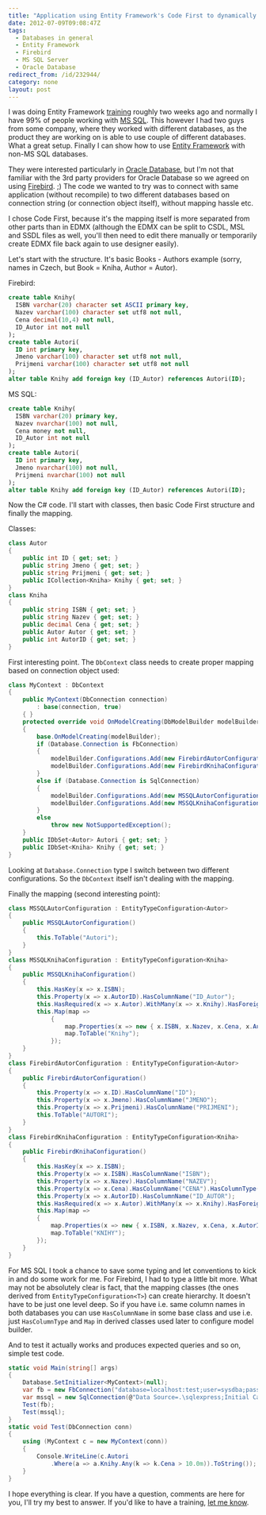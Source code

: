 ```yaml
---
title: "Application using Entity Framework's Code First to dynamically connect to two different databases"
date: 2012-07-09T09:08:47Z
tags:
  - Databases in general
  - Entity Framework
  - Firebird
  - MS SQL Server
  - Oracle Database
redirect_from: /id/232944/
category: none
layout: post
---
```

I was doing Entity Framework [training][1] roughly two weeks ago and normally I have 99% of people working with [MS SQL][2]. This however I had two guys from some company, where they worked with different databases, as the product they are working on is able to use couple of different databases. What a great setup. Finally I can show how to use [Entity Framework][3] with non-MS SQL databases.

They were interested particularly in [Oracle Database][4], but I'm not that familiar with the 3rd party providers for Oracle Database so we agreed on using [Firebird][5]. ;) The code we wanted to try was to connect with same application (without recompile) to two different databases based on connection string (or connection object itself), without mapping hassle etc.

I chose Code First, because it's the mapping itself is more separated from other parts than in EDMX (although the EDMX can be split to CSDL, MSL and SSDL files as well, you'll then need to edit there manually or temporarily create EDMX file back again to use designer easily).

Let's start with the structure. It's basic Books - Authors example (sorry, names in Czech, but Book = Kniha, Author = Autor).

Firebird:

```sql
create table Knihy(
  ISBN varchar(20) character set ASCII primary key,
  Nazev varchar(100) character set utf8 not null,
  Cena decimal(10,4) not null,
  ID_Autor int not null
);
create table Autori(
  ID int primary key,
  Jmeno varchar(100) character set utf8 not null,
  Prijmeni varchar(100) character set utf8 not null
);
alter table Knihy add foreign key (ID_Autor) references Autori(ID);
```

MS SQL:

```sql
create table Knihy(
  ISBN varchar(20) primary key,
  Nazev nvarchar(100) not null,
  Cena money not null,
  ID_Autor int not null
);
create table Autori(
  ID int primary key,
  Jmeno nvarchar(100) not null,
  Prijmeni nvarchar(100) not null
);
alter table Knihy add foreign key (ID_Autor) references Autori(ID);
```

Now the C# code. I'll start with classes, then basic Code First structure and finally the mapping.

Classes:

```csharp
class Autor
{
	public int ID { get; set; }
	public string Jmeno { get; set; }
	public string Prijmeni { get; set; }
	public ICollection<Kniha> Knihy { get; set; }
}
class Kniha
{
	public string ISBN { get; set; }
	public string Nazev { get; set; }
	public decimal Cena { get; set; }
	public Autor Autor { get; set; }
	public int AutorID { get; set; }
}
```

First interesting point. The `DbContext` class needs to create proper mapping based on connection object used:

```csharp
class MyContext : DbContext
{
	public MyContext(DbConnection connection)
		: base(connection, true)
	{ }
	protected override void OnModelCreating(DbModelBuilder modelBuilder)
	{
		base.OnModelCreating(modelBuilder);
		if (Database.Connection is FbConnection)
		{
			modelBuilder.Configurations.Add(new FirebirdAutorConfiguration());
			modelBuilder.Configurations.Add(new FirebirdKnihaConfiguration());
		}
		else if (Database.Connection is SqlConnection)
		{
			modelBuilder.Configurations.Add(new MSSQLAutorConfiguration());
			modelBuilder.Configurations.Add(new MSSQLKnihaConfiguration());
		}
		else
			throw new NotSupportedException();
	}
	public IDbSet<Autor> Autori { get; set; }
	public IDbSet<Kniha> Knihy { get; set; }
}
```

Looking at `Database.Connection` type I switch between two different configurations. So the `DbContext` itself isn't dealing with the mapping.

Finally the mapping (second interesting point):

```csharp
class MSSQLAutorConfiguration : EntityTypeConfiguration<Autor>
{
	public MSSQLAutorConfiguration()
	{
		this.ToTable("Autori");
	}
}
class MSSQLKnihaConfiguration : EntityTypeConfiguration<Kniha>
{
	public MSSQLKnihaConfiguration()
	{
		this.HasKey(x => x.ISBN);
		this.Property(x => x.AutorID).HasColumnName("ID_Autor");
		this.HasRequired(x => x.Autor).WithMany(x => x.Knihy).HasForeignKey(x => x.AutorID).WillCascadeOnDelete(false);
		this.Map(map =>
			{
				map.Properties(x => new { x.ISBN, x.Nazev, x.Cena, x.AutorID });
				map.ToTable("Knihy");
			});
	}
}
class FirebirdAutorConfiguration : EntityTypeConfiguration<Autor>
{
	public FirebirdAutorConfiguration()
	{
		this.Property(x => x.ID).HasColumnName("ID");
		this.Property(x => x.Jmeno).HasColumnName("JMENO");
		this.Property(x => x.Prijmeni).HasColumnName("PRIJMENI");
		this.ToTable("AUTORI");
	}
}
class FirebirdKnihaConfiguration : EntityTypeConfiguration<Kniha>
{
	public FirebirdKnihaConfiguration()
	{
		this.HasKey(x => x.ISBN);
		this.Property(x => x.ISBN).HasColumnName("ISBN");
		this.Property(x => x.Nazev).HasColumnName("NAZEV");
		this.Property(x => x.Cena).HasColumnName("CENA").HasColumnType("decimal").HasPrecision(10, 4);
		this.Property(x => x.AutorID).HasColumnName("ID_AUTOR");
		this.HasRequired(x => x.Autor).WithMany(x => x.Knihy).HasForeignKey(x => x.AutorID).WillCascadeOnDelete(false);
		this.Map(map =>
		{
			map.Properties(x => new { x.ISBN, x.Nazev, x.Cena, x.AutorID });
			map.ToTable("KNIHY");
		});
	}
}
```

For MS SQL I took a chance to save some typing and let conventions to kick in and do some work for me. For Firebird, I had to type a little bit more. What may not be absolutely clear is fact, that the mapping classes (the ones derived from `EntityTypeConfiguration<T>`) can create hierarchy. It doesn't have to be just one level deep. So if you have i.e. same column names in both databases you can use `HasColumnName` in some base class and use i.e. just `HasColumnType` and `Map` in derived classes used later to configure model builder.

And to test it actually works and produces expected queries and so on, simple test code.

```csharp
static void Main(string[] args)
{
	Database.SetInitializer<MyContext>(null);
	var fb = new FbConnection("database=localhost:test;user=sysdba;password=masterkey");
	var mssql = new SqlConnection(@"Data Source=.\sqlexpress;Initial Catalog=test;Integrated Security=True");
	Test(fb);
	Test(mssql);
}
static void Test(DbConnection conn)
{
	using (MyContext c = new MyContext(conn))
	{
		Console.WriteLine(c.Autori
			.Where(a => a.Knihy.Any(k => k.Cena > 10.0m)).ToString());
	}
}
```

I hope everything is clear. If you have a question, comments are here for you, I'll try my best to answer. If you'd like to have a training, [let me know][6].

[1]: http://www.x2develop.com
[2]: http://www.microsoft.com/sqlserver/
[3]: http://msdn.com/ef
[4]: http://www.oracle.com/us/products/database/index.html
[5]: http://www.firebirdsql.org
[6]: /contact
